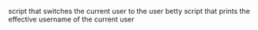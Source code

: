 script that switches the current user to the user betty
script that prints the effective username of the current user
